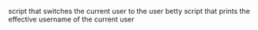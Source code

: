 script that switches the current user to the user betty
script that prints the effective username of the current user
